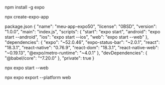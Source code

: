 npm install -g expo 

npx create-expo-app

package.json
{
  "name": "meu-app-expo50",
  "license": "0BSD",
  "version": "1.0.0",
  "main": "index.js",
  "scripts": {
    "start": "expo start",
    "android": "expo start --android",
    "ios": "expo start --ios",
    "web": "expo start --web"
  },
  "dependencies": {
    "expo": "~52.0.46",
    "expo-status-bar": "~2.0.1",
    "react": "18.3.1",
    "react-native": "0.76.9",
    "react-dom": "18.3.1",
    "react-native-web": "~0.19.13",
    "@expo/metro-runtime": "~4.0.1"
  },
  "devDependencies": {
    "@babel/core": "^7.20.0"
  },
  "private": true
}


npx expo start --web

npx expo export --platform web
